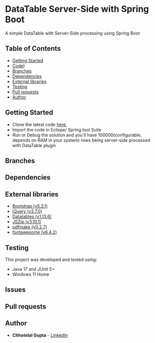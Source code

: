 # DataTable Server-Side with Spring Boot

A simple DataTable with Server-Side processing using Spring Boot

## Table of Contents

* [Getting Started](#getting-started)
* [Code](https://github.com/guptachhotelal/DTGrid))
* [Branches](#branches)
* [Dependencies](#dependencies)
* [External libraries](#external-libraries)
* [Testing](#testing)
* [Pull requests](#pull-requests)
* [Author](#author)

## Getting Started

* Clone the latest code [here](https://github.com/guptachhotelal/DTGrid),
* Import the code in Eclispe/ Spring tool Suite
* Run or Debug the solution and you'll have 100000(configurable, depends on RAM in your system) rows being server-side processed with DataTable plugin

## Branches

## Dependencies

## External libraries

* [Bootstrap (v5.3.1)](https://getbootstrap.com/)
* [jQuery (v3.7.0)](https://jquery.com/)
* [Datatables (v1.13.6)](https://datatables.net/)
* [JSZip (v3.10.1)](https://stuk.github.io/jszip/)
* [pdfmake (v0.2.7)](pdfmake.org)
* [fontawesome (v6.4.2)](https://fontawesome.com)

## Testing

This project was developed and tested using:

* Java 17 and JUnit 5+
* Windows 11 Home

## Issues

## Pull requests

## Author

* **Chhotelal Gupta** - [LinkedIn](https://www.linkedin.com/in/guptachhotelal)
